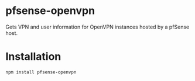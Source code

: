 # pfsense-openvpn

Gets VPN and user information for OpenVPN instances hosted by a pfSense host.

# Installation

    npm install pfsense-openvpn

